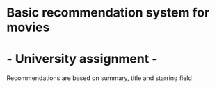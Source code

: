 # Basic recommendation system for movies 
# - University assignment -
Recommendations are based on summary, title and starring field
